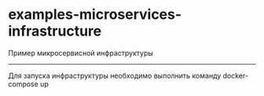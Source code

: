 # examples-microservices-infrastructure
Пример микросервисной инфраструктуры

<hr>

Для запуска инфраструктуры необходимо выполнить команду docker-compose up